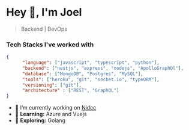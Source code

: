 # Hey 👋, I'm Joel
>Backend | DevOps



### Tech Stacks I've worked with

```json
{
      "language": ["javascript", "typescript", "python"],
      "backend": ["nestjs", "express", "nodejs", "ApolloGraphQl"],
      "database": ["MongoDB", "Postgres", "MySQL"],
      "tools": ["heroku", "git", "socket.io", "typeORM"],
      "versioning": ["git"],
      "architecture" : ["REST", "GraphQL"]
}
```
- 🔭 I’m currently working on [Nidcc](https://nidcc.gtcomnet.com/)
- 🌱 <b>Learning:</b> Azure and Vuejs
- 🤔 <b>Exploring:</b> Golang
